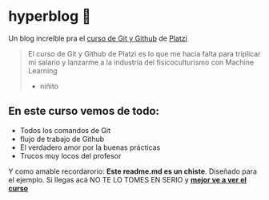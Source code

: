 # hyperblog 👾

Un blog increíble pra el [curso de Git y Github](https://platzi.com/cursos/git-github/ "curso de Git y Github") de [Platzi](https://platzi.com/ "Platzi")

> El curso de Git y Github de Platzi es lo que me hacia falta para triplicar mi salario y lanzarme a la industria del fisicoculturismo con Machine Learning
>
> - niñito

## En este curso vemos de todo:

- Todos los comandos de Git
- flujo de trabajo de Github
- El verdadero amor por la buenas prácticas
- Trucos muy locos del profesor

Y como amable recordarorio: **Este readme.md es un chiste**. Diseñado para el ejemplo. Si llegas acá NO TE LO TOMES EN SERIO y [**mejor ve a ver el curso**](https://platzi.com/cursos/git-github/ "mejor ve a ver el curso")
